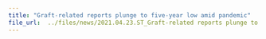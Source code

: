 ```yaml
---
title: "Graft-related reports plunge to five-year low amid pandemic"
file_url:  ../files/news/2021.04.23.ST_Graft-related reports plunge to five-year low amid pandemic.pdf
---
```

